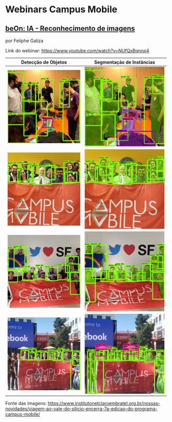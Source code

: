 # Webinars Campus Mobile

## [beOn: IA - Reconhecimento de imagens](https://www.youtube.com/watch?v=NUfQxBqnnp4)

por Feliphe Galiza

Link do webinar: https://www.youtube.com/watch?v=NUfQxBqnnp4

|Detecção de Objetos        |  Segmentação de Instâncias|
:--------------------------:|:--------------------------:
| ![](imagens/cm1.png)      |  ![](imagens/cm11.png)    |
| ![](imagens/cm2.png)      |  ![](imagens/cm22.png)    |
| ![](imagens/cm3.png)      |  ![](imagens/cm33.png)    |
| ![](imagens/cm4.png)      |  ![](imagens/cm44.png)    |


Fonte das imagens: https://www.institutonetclaroembratel.org.br/nossas-novidades/viagem-ao-vale-do-silicio-encerra-7a-edicao-do-programa-campus-mobile/